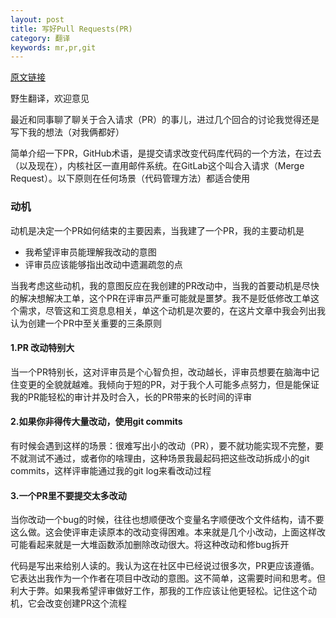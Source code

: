 ```yaml
---
layout: post
title: 写好Pull Requests(PR)
category: 翻译
keywords: mr,pr,git
---
```




[原文链接](http://satran.in/2018/12/10/On_Writing_Pull_Requests_Well.html) 

野生翻译，欢迎意见



最近和同事聊了聊关于合入请求（PR）的事儿，进过几个回合的讨论我觉得还是写下我的想法（对我俩都好）

简单介绍一下PR，GitHub术语，是提交请求改变代码库代码的一个方法，在过去（以及现在），内核社区一直用邮件系统。在GitLab这个叫合入请求（Merge Request）。以下原则在任何场景（代码管理方法）都适合使用



### 动机

动机是决定一个PR如何结束的主要因素，当我建了一个PR，我的主要动机是

- 我希望评审员能理解我改动的意图
- 评审员应该能够指出改动中遗漏疏忽的点

当我考虑这些动机，我的意图反应在我创建的PR改动中，当我的首要动机是尽快的解决想解决工单，这个PR在评审员严重可能就是噩梦。我不是贬低修改工单这个需求，尽管这和工资息息相关，单这个动机是次要的，在这片文章中我会列出我认为创建一个PR中至关重要的三条原则



#### 1.PR 改动特别大

当一个PR特别长，这对评审员是个心智负担，改动越长，评审员想要在脑海中记住变更的全貌就越难。我倾向于短的PR，对于我个人可能多点努力，但是能保证我的PR能轻松的审计并及时合入，长的PR带来的长时间的评审



#### 2.如果你非得传大量改动，使用git commits

有时候会遇到这样的场景：很难写出小的改动（PR），要不就功能实现不完整，要不就测试不通过，或者你的啥理由，这种场景我最起码把这些改动拆成小的git commits，这样评审能通过我的git log来看改动过程



#### 3.一个PR里不要提交太多改动

当你改动一个bug的时候，往往也想顺便改个变量名字顺便改个文件结构，请不要这么做。这会使评审走读原本的改动变得困难。本来就是几个小改动，上面这样改可能看起来就是一大堆函数添加删除改动很大。将这种改动和修bug拆开

代码是写出来给别人读的。我认为这在社区中已经说过很多次，PR更应该遵循。它表达出我作为一个作者在项目中改动的意图。这不简单，这需要时间和思考。但利大于弊。如果我希望评审做好工作，那我的工作应该让他更轻松。记住这个动机，它会改变创建PR这个流程